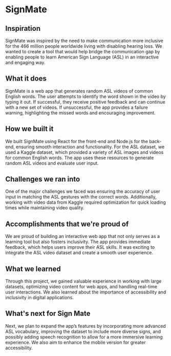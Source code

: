 # SignMate
## Inspiration
SignMate was inspired by the need to make communication more inclusive for the 466 million people worldwide living with disabling hearing loss. We wanted to create a tool that would help bridge the communication gap by enabling people to learn American Sign Language (ASL) in an interactive and engaging way.

## What it does
SignMate is a web app that generates random ASL videos of common English words. The user attempts to identify the word shown in the video by typing it out. If successful, they receive positive feedback and can continue with a new set of videos. If unsuccessful, the app provides a failure warning, highlighting the missed words and encouraging improvement.

## How we built it
We built SignMate using React for the front-end and Node.js for the back-end, ensuring smooth interaction and functionality. For the ASL dataset, we used a Kaggle dataset, which provided a variety of ASL images and videos for common English words. The app uses these resources to generate random ASL videos and evaluate user input.

## Challenges we ran into
One of the major challenges we faced was ensuring the accuracy of user input in matching the ASL gestures with the correct words. Additionally, working with video data from Kaggle required optimization for quick loading times while maintaining video quality.

## Accomplishments that we're proud of
We are proud of building an interactive web app that not only serves as a learning tool but also fosters inclusivity. The app provides immediate feedback, which helps users improve their ASL skills. It was exciting to integrate the ASL video dataset and create a smooth user experience.

## What we learned
Through this project, we gained valuable experience in working with large datasets, optimizing video content for web apps, and handling real-time user interactions. We also learned about the importance of accessibility and inclusivity in digital applications.

## What's next for Sign Mate
Next, we plan to expand the app’s features by incorporating more advanced ASL vocabulary, improving the dataset to include more diverse signs, and possibly adding speech recognition to allow for a more immersive learning experience. We also aim to enhance the mobile version for greater accessibility.
